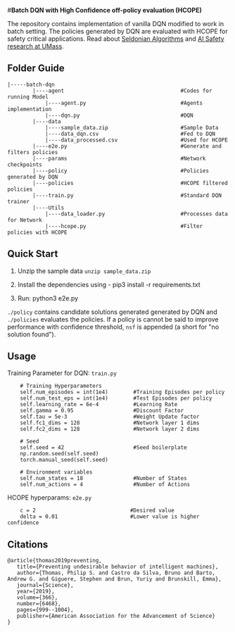 #**Batch DQN with High Confidence off-policy evaluation (HCOPE)**

The repository contains implementation of vanilla DQN modified to work in batch setting.
The policies generated by DQN are evaluated with HCOPE for safety critical applications.
Read about [Seldonian Algorithms](https://aisafety.cs.umass.edu/paper.html) 
and [AI Safety research at UMass](https://aisafety.cs.umass.edu/index.html).

## **Folder Guide**
```
|-----batch-dqn  
		|----agent                                     #Codes for running Model			                      
			|----agent.py                              #Agents implementation
			|----dqn.py                                #DQN
		|----data  
		    |----sample_data.zip                       #Sample Data
		    |----data_dqn.csv                          #Fed to DQN
		    |----data_processed.csv                    #Used for HCOPE
		|----e2e.py                                    #Generate and filters policies
		|----params                                    #Network checkpoints
		|----policy                                    #Policies generated by DQN  
		|----policies                                  #HCOPE filtered policies
		|----train.py                                  #Standard DQN trainer  
		|----Utils  
		    |----data_loader.py                        #Processes data for Network
		    |----hcope.py                              #Filter policies with HCOPE
```

## **Quick Start**
1. Unzip the sample data ```unzip sample_data.zip```

2. Install the dependencies using - pip3 install -r requirements.txt

3. Run: python3 e2e.py

```./policy``` contains candidate solutions generated generated by DQN and ```./policies``` evaluates the policies.
If a policy is cannot be said to improve performance with confidence threshold, 
```nsf``` is appended (a short for "no solution found").

## **Usage** ##

Training Parameter for DQN: ```train.py```

```     
    # Training Hyperparameters
    self.num_episodes = int(1e4)        #Training Episodes per policy
    self.num_test_eps = int(1e4)        #Test Episodes per policy
    self.learning_rate = 6e-4           #Learning Rate
    self.gamma = 0.95                   #Discount Factor    
    self.tau = 5e-3                     #Weight Update factor
    self.fc1_dims = 128                 #Network layer 1 dims
    self.fc2_dims = 128                 #Network layer 2 dims

    # Seed
    self.seed = 42                      #Seed boilerplate
    np.random.seed(self.seed)
    torch.manual_seed(self.seed)

    # Environment variables
    self.num_states = 18                #Number of States
    self.num_actions = 4                #Number of Actions
```

HCOPE hyperparams: ```e2e.py```

```
    c = 2                              #Desired value 
    delta = 0.01                       #Lower value is higher confidence
```

## **Citations**
```
@article{thomas2019preventing,
   title={Preventing undesirable behavior of intelligent machines},
   author={Thomas, Philip S. and Castro da Silva, Bruno and Barto, Andrew G. and Giguere, Stephen and Brun, Yuriy and Brunskill, Emma},
   journal={Science},
   year={2019},
   volume={366},
   number={6468},
   pages={999--1004},
   publisher={American Association for the Advancement of Science}
} 
```